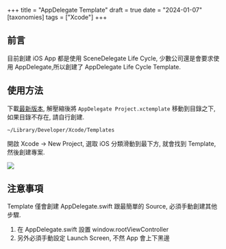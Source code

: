 +++
title = "AppDelegate Template"
draft = true
date = "2024-01-07"
[taxonomies]
tags = ["Xcode"]
+++

## 前言

目前創建 iOS App 都是使用 SceneDelegate Life Cycle, 少數公司還是會要求使用 AppDelegate,所以創建了 AppDelegate Life Cycle Template.

## 使用方法

下載[最新版本](https://github.com/shinrenpan/AppDelegate-Template/releases/latest/), 解壓縮後將 `AppDelegate Project.xctemplate` 移動到目錄之下, 如果目錄不存在, 請自行創建.

```
~/Library/Developer/Xcode/Templates
```

開啟 Xcode -> New Project, 選取 iOS 分類滑動到最下方, 就會找到 Template, 然後創建專案.

![](../images/07.png)

## 注意事項

Template 僅會創建 AppDelegate.swift 跟最簡單的 Source, 必須手動創建其他步驟.

1. 在 AppDelegate.swift 設置 window.rootViewController
2. 另外必須手動設定 Launch Screen, 不然 App 會上下黑邊
